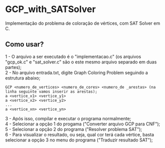 # GCP_with_SATSolver
Implementação do problema de coloração de vértices, com SAT Solver em C.

## Como usar? 
1 - O arquivo a ser executado é o "implementacao.c" (os arquivos "gcp_ok.c" e "sat_solver.c" são o este mesmo arquivo separado em duas partes);  
2 - No arquivo entrada.txt, digite  Graph Coloring Problem seguindo a estrutura abaixo;  
  
    GCP <numero_de_vertices> <numero_de_cores> <numero_de _arestas> (na linha seguinte vamos inserir as arestas);    
    a <vertice_x1> <vertice_y1>  
    a <vertice_x2> <vertice_y2>  
    ...  
    a <vertice_xn> <vertice_yn>  
  
3 - Após isso, compilar e executar o programa normalmente;  
4 - Selecionar a opção 1 do progama ("Converter arquivo GCP para CNF");  
5 - Selecionar a opção 2 do programa ("Resolver problema SAT");  
6 - Para visualizar o resultado, ou seja, qual cor terá cada vértice, basta selecionar a opção 3 no menu do programa ("Traduzir resultado SAT");
    
